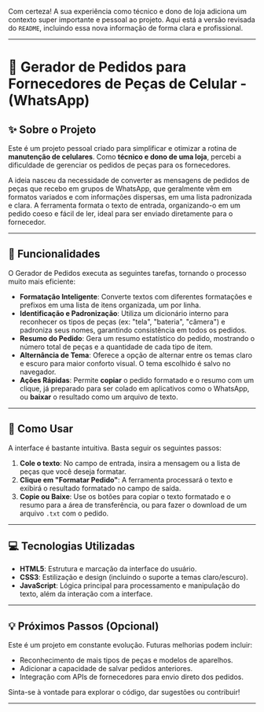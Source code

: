 Com certeza\! A sua experiência como técnico e dono de loja adiciona um contexto super importante e pessoal ao projeto. Aqui está a versão revisada do `README`, incluindo essa nova informação de forma clara e profissional.

-----

# 🤖 Gerador de Pedidos para Fornecedores de Peças de Celular - (WhatsApp)


## ✨ Sobre o Projeto

Este é um projeto pessoal criado para simplificar e otimizar a rotina de **manutenção de celulares**. Como **técnico e dono de uma loja**, percebi a dificuldade de gerenciar os pedidos de peças para os fornecedores.

A ideia nasceu da necessidade de converter as mensagens de pedidos de peças que recebo em grupos de WhatsApp, que geralmente vêm em formatos variados e com informações dispersas, em uma lista padronizada e clara. A ferramenta formata o texto de entrada, organizando-o em um pedido coeso e fácil de ler, ideal para ser enviado diretamente para o fornecedor.

-----

## 🎯 Funcionalidades

O Gerador de Pedidos executa as seguintes tarefas, tornando o processo muito mais eficiente:

  - **Formatação Inteligente**: Converte textos com diferentes formatações e prefixos em uma lista de itens organizada, um por linha.
  - **Identificação e Padronização**: Utiliza um dicionário interno para reconhecer os tipos de peças (ex: "tela", "bateria", "câmera") e padroniza seus nomes, garantindo consistência em todos os pedidos.
  - **Resumo do Pedido**: Gera um resumo estatístico do pedido, mostrando o número total de peças e a quantidade de cada tipo de item.
  - **Alternância de Tema**: Oferece a opção de alternar entre os temas claro e escuro para maior conforto visual. O tema escolhido é salvo no navegador.
  - **Ações Rápidas**: Permite **copiar** o pedido formatado e o resumo com um clique, já preparado para ser colado em aplicativos como o WhatsApp, ou **baixar** o resultado como um arquivo de texto.

-----

## 🚀 Como Usar

A interface é bastante intuitiva. Basta seguir os seguintes passos:

1.  **Cole o texto**: No campo de entrada, insira a mensagem ou a lista de peças que você deseja formatar.
2.  **Clique em "Formatar Pedido"**: A ferramenta processará o texto e exibirá o resultado formatado no campo de saída.
3.  **Copie ou Baixe**: Use os botões para copiar o texto formatado e o resumo para a área de transferência, ou para fazer o download de um arquivo `.txt` com o pedido.

-----

## 💻 Tecnologias Utilizadas

  - **HTML5**: Estrutura e marcação da interface do usuário.
  - **CSS3**: Estilização e design (incluindo o suporte a temas claro/escuro).
  - **JavaScript**: Lógica principal para processamento e manipulação do texto, além da interação com a interface.

-----

## 💡 Próximos Passos (Opcional)

Este é um projeto em constante evolução. Futuras melhorias podem incluir:

  - Reconhecimento de mais tipos de peças e modelos de aparelhos.
  - Adicionar a capacidade de salvar pedidos anteriores.
  - Integração com APIs de fornecedores para envio direto dos pedidos.

Sinta-se à vontade para explorar o código, dar sugestões ou contribuir\!

-----
